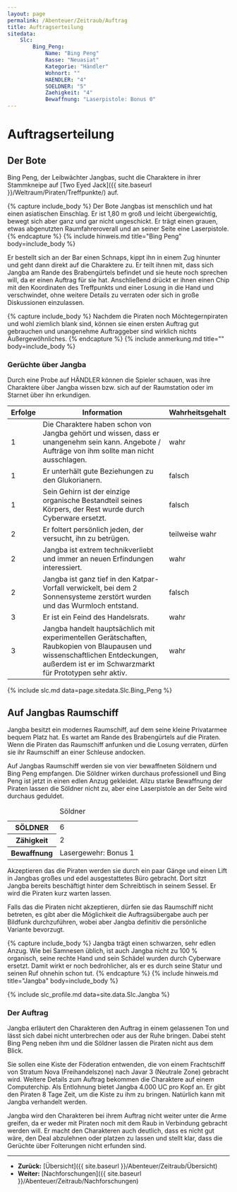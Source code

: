 ```yaml
---
layout: page
permalink: /Abenteuer/Zeitraub/Auftrag
title: Auftragserteilung
sitedata:
    Slc:
        Bing_Peng:
            Name: "Bing Peng"
            Rasse: "Neuasiat"
            Kategorie: "Händler"
            Wohnort: ""
            HAENDLER: "4"
            SOELDNER: "5"
            Zaehigkeit: "4"
            Bewaffnung: "Laserpistole: Bonus 0"
---
```


# Auftragserteilung

## Der Bote

Bing Peng, der Leibwächter Jangbas, sucht die Charaktere in ihrer Stammkneipe auf [Two Eyed Jack]({{ site.baseurl }}/Weltraum/Piraten/Treffpunkte/) auf.

{% capture include_body %}
Der Bote Jangbas ist menschlich und hat einen asiatischen Einschlag. Er ist 1,80 m groß und leicht übergewichtig, bewegt sich aber ganz und gar nicht ungeschickt. Er trägt einen grauen, etwas abgenutzten Raumfahreroverall und an seiner Seite eine Laserpistole.
{% endcapture %}
{% include hinweis.md title="Bing Peng" body=include_body %}

Er bestellt sich an der Bar einen Schnaps, kippt ihn in einem Zug hinunter und geht dann direkt auf die Charaktere zu. Er teilt ihnen mit, dass sich Jangba am Rande des Brabengürtels befindet und sie heute noch sprechen will, da er einen Auftrag für sie hat. Anschließend drückt er ihnen einen Chip mit den Koordinaten des Treffpunkts und einer Losung in die Hand und verschwindet, ohne weitere Details zu verraten oder sich in große Diskussionen einzulassen.

{% capture include_body %}
Nachdem die Piraten noch Möchtegernpiraten und wohl ziemlich blank sind, können sie einen ersten Auftrag gut gebrauchen und unangenehme Auftraggeber sind wirklich nichts Außergewöhnliches.
{% endcapture %}
{% include anmerkung.md title="" body=include_body %}

### Gerüchte über Jangba

Durch eine Probe auf HÄNDLER können die Spieler schauen, was ihre Charaktere über Jangba wissen bzw. sich auf der Raumstation oder im Starnet über ihn erkundigen.

<table>
<thead>
<tr><th>Erfolge</th><th>Information</th><th>Wahrheitsgehalt</th></tr>
</thead>
<tbody>
<tr><td>1</td><td>Die Charaktere haben schon von Jangba gehört und wissen, dass er unangenehm sein kann. Angebote / Aufträge von ihm sollte man nicht ausschlagen.</td><td>wahr</td></tr>
<tr><td>1</td><td>Er unterhält gute Beziehungen zu den Glukorianern.</td><td>falsch</td></tr>
<tr><td>1</td><td>Sein Gehirn ist der einzige organische Bestandteil seines Körpers, der Rest wurde durch Cyberware ersetzt.</td><td>falsch</td></tr>
<tr><td>2</td><td>Er foltert persönlich jeden, der versucht, ihn zu betrügen.</td><td>teilweise wahr</td></tr>
<tr><td>2</td><td>Jangba ist extrem technikverliebt und immer an neuen Erfindungen interessiert.</td><td>wahr</td></tr>
<tr><td>2</td><td>Jangba ist ganz tief in den Katpar-Vorfall verwickelt, bei dem 2 Sonnensysteme zerstört wurden und das Wurmloch entstand.</td><td>falsch</td></tr>
<tr><td>3</td><td>Er ist ein Feind des Handelsrats.</td><td>wahr</td></tr>
<tr><td>3</td><td>Jangba handelt hauptsächlich mit experimentellen Gerätschaften, Raubkopien von Blaupausen und wissenschaftlichen Entdeckungen, außerdem ist er im Schwarzmarkt für Prototypen sehr aktiv.</td><td>wahr</td></tr>
</tbody>
</table>

{% include slc.md data=page.sitedata.Slc.Bing_Peng %}

## Auf Jangbas Raumschiff

Jangba besitzt ein modernes Raumschiff, auf dem seine kleine Privatarmee bequem Platz hat. Es wartet am Rande des Brabengürtels auf die Piraten. Wenn die Piraten das Raumschiff anfunken und die Losung verraten, dürfen sie ihr Raumschiff an einer Schleuse andocken.

Auf Jangbas Raumschiff werden sie von vier bewaffneten Söldnern und Bing Peng empfangen. Die Söldner wirken durchaus professionell und Bing Peng ist jetzt in einen edlen Anzug gekleidet. Allzu starke Bewaffnung der Piraten lassen die Söldner nicht zu, aber eine Laserpistole an der Seite wird durchaus geduldet.

<table>
<caption>Söldner</caption>
<tbody>
<tr><th>SÖLDNER</th><td>6</td></tr>
<tr><th>Zähigkeit</th><td>2</td></tr>
<tr><th>Bewaffnung</th><td>Lasergewehr: Bonus 1</td></tr>
</tbody>
</table>

Akzeptieren das die Piraten werden sie durch ein paar Gänge und einen Lift in Jangbas großes und edel ausgestattetes Büro gebracht. Dort sitzt Jangba bereits beschäftigt hinter dem Schreibtisch in seinem Sessel. Er wird die Piraten kurz warten lassen.

Falls das die Piraten nicht akzeptieren, dürfen sie das Raumschiff nicht betreten, es gibt aber die Möglichkeit die Auftragsübergabe auch per Bildfunk durchzuführen, wobei aber Jangba definitiv die persönliche Variante bevorzugt.

{% capture include_body %}
Jangba trägt einen schwarzen, sehr edlen Anzug. Wie bei Samnesen üblich, ist auch Jangba nicht zu 100 % organisch, seine rechte Hand und sein Schädel wurden durch Cyberware ersetzt. Damit wirkt er noch bedrohlicher, als er es durch seine Statur und seinen Ruf ohnehin schon tut.
{% endcapture %}
{% include hinweis.md title="Jangba" body=include_body %}

{% include slc_profile.md data=site.data.Slc.Jangba %}

### Der Auftrag

Jangba erläutert den Charakteren den Auftrag in einem gelassenen Ton und lässt sich dabei nicht unterbrechen oder aus der Ruhe bringen. Dabei steht Bing Peng neben ihm und die Söldner lassen die Piraten nicht aus dem Blick.

Sie sollen eine Kiste der Föderation entwenden, die von einem Frachtschiff von Stratum Nova (Freihandelszone) nach Javar 3 (Neutrale Zone) gebracht wird. Weitere Details zum Auftrag bekommen die Charaktere auf einem Computerchip. Als Entlohnung bietet Jangba 4.000 UC pro Kopf an. Er gibt den Piraten 8 Tage Zeit, um die Kiste zu ihm zu bringen. Natürlich kann mit Jangba verhandelt werden.

Jangba wird den Charakteren bei ihrem Auftrag nicht weiter unter die Arme greifen, da er weder mit Piraten noch mit dem Raub in Verbindung gebracht werden will. Er macht den Charakteren auch deutlich, dass es nicht gut wäre, den Deal abzulehnen oder platzen zu lassen und stellt klar, dass die Gerüchte über Folterungen nicht erfunden sind.

***

- **Zurück:** [Übersicht]({{ site.baseurl }}/Abenteuer/Zeitraub/Übersicht)
- **Weiter:** [Nachforschungen]({{ site.baseurl }}/Abenteuer/Zeitraub/Nachforschungen)
